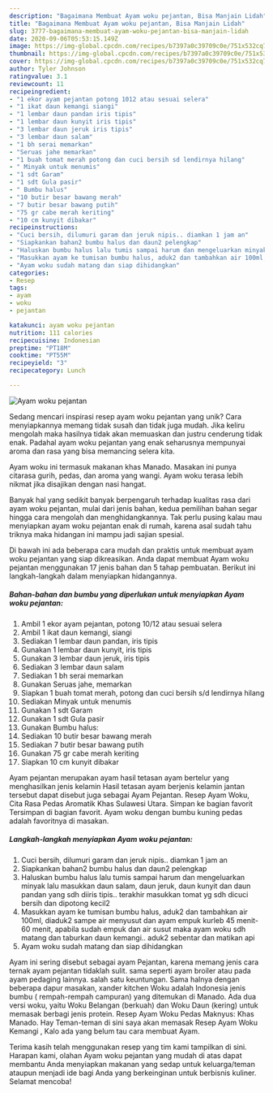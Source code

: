 ```yaml
---
description: "Bagaimana Membuat Ayam woku pejantan, Bisa Manjain Lidah"
title: "Bagaimana Membuat Ayam woku pejantan, Bisa Manjain Lidah"
slug: 3777-bagaimana-membuat-ayam-woku-pejantan-bisa-manjain-lidah
date: 2020-09-06T05:53:15.149Z
image: https://img-global.cpcdn.com/recipes/b7397a0c39709c0e/751x532cq70/ayam-woku-pejantan-foto-resep-utama.jpg
thumbnail: https://img-global.cpcdn.com/recipes/b7397a0c39709c0e/751x532cq70/ayam-woku-pejantan-foto-resep-utama.jpg
cover: https://img-global.cpcdn.com/recipes/b7397a0c39709c0e/751x532cq70/ayam-woku-pejantan-foto-resep-utama.jpg
author: Tyler Johnson
ratingvalue: 3.1
reviewcount: 11
recipeingredient:
- "1 ekor ayam pejantan potong 1012 atau sesuai selera"
- "1 ikat daun kemangi siangi"
- "1 lembar daun pandan iris tipis"
- "1 lembar daun kunyit iris tipis"
- "3 lembar daun jeruk iris tipis"
- "3 lembar daun salam"
- "1 bh serai memarkan"
- "Seruas jahe memarkan"
- "1 buah tomat merah potong dan cuci bersih sd lendirnya hilang"
- " Minyak untuk menumis"
- "1 sdt Garam"
- "1 sdt Gula pasir"
- " Bumbu halus"
- "10 butir besar bawang merah"
- "7 butir besar bawang putih"
- "75 gr cabe merah keriting"
- "10 cm kunyit dibakar"
recipeinstructions:
- "Cuci bersih, dilumuri garam dan jeruk nipis.. diamkan 1 jam an"
- "Siapkankan bahan2 bumbu halus dan daun2 pelengkap"
- "Haluskan bumbu halus lalu tumis sampai harum dan mengeluarkan minyak lalu masukkan daun salam, daun jeruk, daun kunyit dan daun pandan yang sdh diiris tipis.. terakhir masukkan tomat yg sdh dicuci bersih dan dipotong kecil2"
- "Masukkan ayam ke tumisan bumbu halus, aduk2 dan tambahkan air 100ml, diaduk2 sampe air menyusut dan ayam empuk kurleb 45 menit- 60 menit, apabila sudah empuk dan air susut maka ayam woku sdh matang dan taburkan daun kemangi.. aduk2 sebentar dan matikan api"
- "Ayam woku sudah matang dan siap dihidangkan"
categories:
- Resep
tags:
- ayam
- woku
- pejantan

katakunci: ayam woku pejantan 
nutrition: 111 calories
recipecuisine: Indonesian
preptime: "PT18M"
cooktime: "PT55M"
recipeyield: "3"
recipecategory: Lunch

---
```



![Ayam woku pejantan](https://img-global.cpcdn.com/recipes/b7397a0c39709c0e/751x532cq70/ayam-woku-pejantan-foto-resep-utama.jpg)

Sedang mencari inspirasi resep ayam woku pejantan yang unik? Cara menyiapkannya memang tidak susah dan tidak juga mudah. Jika keliru mengolah maka hasilnya tidak akan memuaskan dan justru cenderung tidak enak. Padahal ayam woku pejantan yang enak seharusnya mempunyai aroma dan rasa yang bisa memancing selera kita.

Ayam woku ini termasuk makanan khas Manado. Masakan ini punya citarasa gurih, pedas, dan aroma yang wangi. Ayam woku terasa lebih nikmat jika disajikan dengan nasi hangat.

Banyak hal yang sedikit banyak berpengaruh terhadap kualitas rasa dari ayam woku pejantan, mulai dari jenis bahan, kedua pemilihan bahan segar hingga cara mengolah dan menghidangkannya. Tak perlu pusing kalau mau menyiapkan ayam woku pejantan enak di rumah, karena asal sudah tahu triknya maka hidangan ini mampu jadi sajian spesial.


Di bawah ini ada beberapa cara mudah dan praktis untuk membuat ayam woku pejantan yang siap dikreasikan. Anda dapat membuat Ayam woku pejantan menggunakan 17 jenis bahan dan 5 tahap pembuatan. Berikut ini langkah-langkah dalam menyiapkan hidangannya.

<!--inarticleads1-->

##### Bahan-bahan dan bumbu yang diperlukan untuk menyiapkan Ayam woku pejantan:

1. Ambil 1 ekor ayam pejantan, potong 10/12 atau sesuai selera
1. Ambil 1 ikat daun kemangi, siangi
1. Sediakan 1 lembar daun pandan, iris tipis
1. Gunakan 1 lembar daun kunyit, iris tipis
1. Gunakan 3 lembar daun jeruk, iris tipis
1. Sediakan 3 lembar daun salam
1. Sediakan 1 bh serai memarkan
1. Gunakan Seruas jahe, memarkan
1. Siapkan 1 buah tomat merah, potong dan cuci bersih s/d lendirnya hilang
1. Sediakan  Minyak untuk menumis
1. Gunakan 1 sdt Garam
1. Gunakan 1 sdt Gula pasir
1. Gunakan  Bumbu halus:
1. Sediakan 10 butir besar bawang merah
1. Sediakan 7 butir besar bawang putih
1. Gunakan 75 gr cabe merah keriting
1. Siapkan 10 cm kunyit dibakar


Ayam pejantan merupakan ayam hasil tetasan ayam bertelur yang menghasilkan jenis kelamin Hasil tetasan ayam berjenis kelamin jantan tersebut dapat disebut juga sebagai Ayam Pejantan. Resep Ayam Woku, Cita Rasa Pedas Aromatik Khas Sulawesi Utara. Simpan ke bagian favorit Tersimpan di bagian favorit. Ayam woku dengan bumbu kuning pedas adalah favoritnya di masakan. 

<!--inarticleads2-->

##### Langkah-langkah menyiapkan Ayam woku pejantan:

1. Cuci bersih, dilumuri garam dan jeruk nipis.. diamkan 1 jam an
1. Siapkankan bahan2 bumbu halus dan daun2 pelengkap
1. Haluskan bumbu halus lalu tumis sampai harum dan mengeluarkan minyak lalu masukkan daun salam, daun jeruk, daun kunyit dan daun pandan yang sdh diiris tipis.. terakhir masukkan tomat yg sdh dicuci bersih dan dipotong kecil2
1. Masukkan ayam ke tumisan bumbu halus, aduk2 dan tambahkan air 100ml, diaduk2 sampe air menyusut dan ayam empuk kurleb 45 menit- 60 menit, apabila sudah empuk dan air susut maka ayam woku sdh matang dan taburkan daun kemangi.. aduk2 sebentar dan matikan api
1. Ayam woku sudah matang dan siap dihidangkan


Ayam ini sering disebut sebagai ayam Pejantan, karena memang jenis cara ternak ayam pejantan tidaklah sulit. sama seperti ayam broiler atau pada ayam pedaging lainnya. salah satu keuntungan. Sama halnya dengan beberapa dapur masakan, xander kitchen Woku adalah Indonesia jenis bumbu ( rempah-rempah campuran) yang ditemukan di Manado. Ada dua versi woku, yaitu Woku Belangan (berkuah) dan Woku Daun (kering) untuk memasak berbagi jenis protein. Resep Ayam Woku Pedas Maknyus: Khas Manado. Hay Teman-teman di sini saya akan memasak Resep Ayam Woku Kemangi , Kalo ada yang belum tau cara membuat Ayam. 

Terima kasih telah menggunakan resep yang tim kami tampilkan di sini. Harapan kami, olahan Ayam woku pejantan yang mudah di atas dapat membantu Anda menyiapkan makanan yang sedap untuk keluarga/teman ataupun menjadi ide bagi Anda yang berkeinginan untuk berbisnis kuliner. Selamat mencoba!
